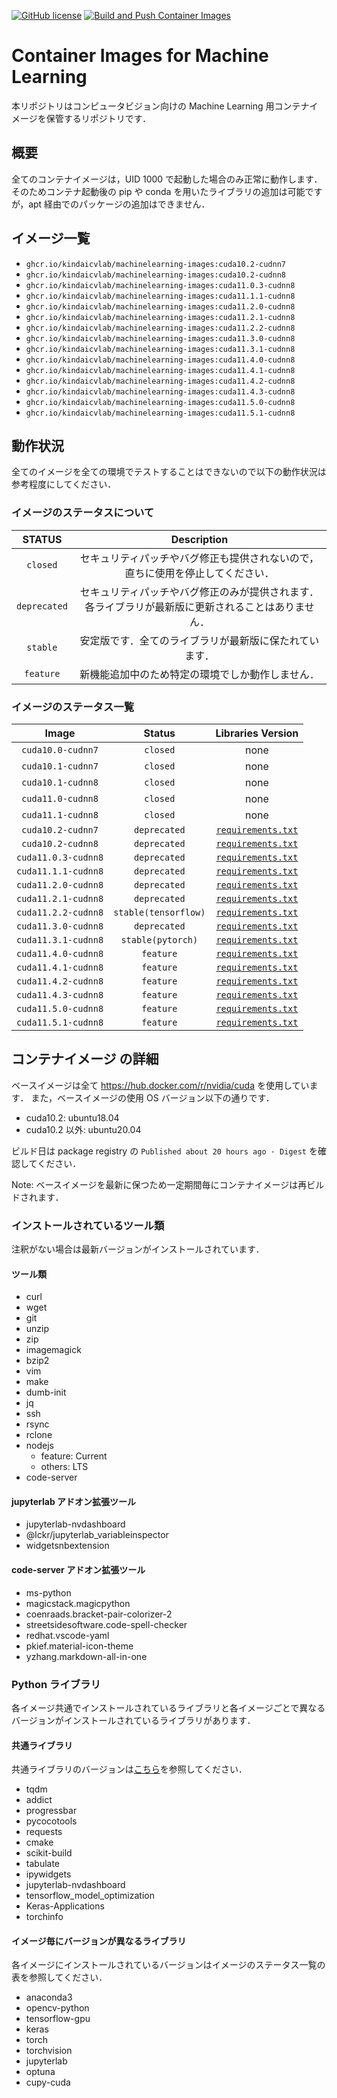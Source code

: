 [![GitHub license](https://img.shields.io/github/license/KindaiCVLAB/machinelearning-images?color=blue)](https://github.com/KindaiCVLAB/machinelearning-images/blob/master/LICENSE)
[![Build and Push Container Images](https://github.com/KindaiCVLAB/machinelearning-images/actions/workflows/build-push.yaml/badge.svg)](https://github.com/KindaiCVLAB/machinelearning-images/actions/workflows/build-push.yaml)

# Container Images for Machine Learning

本リポジトリはコンピュータビジョン向けの Machine Learning 用コンテナイメージを保管するリポジトリです．

## 概要

全てのコンテナイメージは，UID 1000 で起動した場合のみ正常に動作します．
そのためコンテナ起動後の pip や conda を用いたライブラリの追加は可能ですが，apt 経由でのパッケージの追加はできません．

## イメージ一覧

- `ghcr.io/kindaicvlab/machinelearning-images:cuda10.2-cudnn7`
- `ghcr.io/kindaicvlab/machinelearning-images:cuda10.2-cudnn8`
- `ghcr.io/kindaicvlab/machinelearning-images:cuda11.0.3-cudnn8`
- `ghcr.io/kindaicvlab/machinelearning-images:cuda11.1.1-cudnn8`
- `ghcr.io/kindaicvlab/machinelearning-images:cuda11.2.0-cudnn8`
- `ghcr.io/kindaicvlab/machinelearning-images:cuda11.2.1-cudnn8`
- `ghcr.io/kindaicvlab/machinelearning-images:cuda11.2.2-cudnn8`
- `ghcr.io/kindaicvlab/machinelearning-images:cuda11.3.0-cudnn8`
- `ghcr.io/kindaicvlab/machinelearning-images:cuda11.3.1-cudnn8`
- `ghcr.io/kindaicvlab/machinelearning-images:cuda11.4.0-cudnn8`
- `ghcr.io/kindaicvlab/machinelearning-images:cuda11.4.1-cudnn8`
- `ghcr.io/kindaicvlab/machinelearning-images:cuda11.4.2-cudnn8`
- `ghcr.io/kindaicvlab/machinelearning-images:cuda11.4.3-cudnn8`
- `ghcr.io/kindaicvlab/machinelearning-images:cuda11.5.0-cudnn8`
- `ghcr.io/kindaicvlab/machinelearning-images:cuda11.5.1-cudnn8`

## 動作状況

全てのイメージを全ての環境でテストすることはできないので以下の動作状況は参考程度にしてください．

### イメージのステータスについて

|    STATUS    | Description |
|:------------:|:-----------:|
|   `closed`   | セキュリティパッチやバグ修正も提供されないので，直ちに使用を停止してください．|
| `deprecated` | セキュリティパッチやバグ修正のみが提供されます．各ライブラリが最新版に更新されることはありません．|
|   `stable`   | 安定版です．全てのライブラリが最新版に保たれています．|
|   `feature`  | 新機能追加中のため特定の環境でしか動作しません．|

### イメージのステータス一覧

|        Image        |       Status       |                          Libraries Version                          |
|:-------------------:|:------------------:|:-------------------------------------------------------------------:|
|  `cuda10.0-cudnn7`  |      `closed`      |                                 none                                |
|  `cuda10.1-cudnn7`  |      `closed`      |                                 none                                |
|  `cuda10.1-cudnn8`  |      `closed`      |                                 none                                |
|  `cuda11.0-cudnn8`  |      `closed`      |                                 none                                |
|  `cuda11.1-cudnn8`  |      `closed`      |                                 none                                |
|  `cuda10.2-cudnn7`  |     `deprecated`   |  [`requirements.txt`](./versions/cuda10.2-cudnn7/requirements.txt)  |
|  `cuda10.2-cudnn8`  |     `deprecated`   |  [`requirements.txt`](./versions/cuda10.2-cudnn8/requirements.txt)  |
| `cuda11.0.3-cudnn8` |     `deprecated`   | [`requirements.txt`](./versions/cuda11.0.3-cudnn8/requirements.txt) |
| `cuda11.1.1-cudnn8` |     `deprecated`   | [`requirements.txt`](./versions/cuda11.1.1-cudnn8/requirements.txt) |
| `cuda11.2.0-cudnn8` |     `deprecated`   | [`requirements.txt`](./versions/cuda11.2.0-cudnn8/requirements.txt) |
| `cuda11.2.1-cudnn8` |     `deprecated`   | [`requirements.txt`](./versions/cuda11.2.1-cudnn8/requirements.txt) |
| `cuda11.2.2-cudnn8` |`stable(tensorflow)`| [`requirements.txt`](./versions/cuda11.2.2-cudnn8/requirements.txt) |
| `cuda11.3.0-cudnn8` |      `deprecated`  | [`requirements.txt`](./versions/cuda11.3.0-cudnn8/requirements.txt) |
| `cuda11.3.1-cudnn8` |`stable(pytorch)`   | [`requirements.txt`](./versions/cuda11.3.1-cudnn8/requirements.txt) |
| `cuda11.4.0-cudnn8` |      `feature`     | [`requirements.txt`](./versions/cuda11.4.0-cudnn8/requirements.txt) |
| `cuda11.4.1-cudnn8` |      `feature`     | [`requirements.txt`](./versions/cuda11.4.1-cudnn8/requirements.txt) |
| `cuda11.4.2-cudnn8` |      `feature`     | [`requirements.txt`](./versions/cuda11.4.2-cudnn8/requirements.txt) |
| `cuda11.4.3-cudnn8` |      `feature`     | [`requirements.txt`](./versions/cuda11.4.3-cudnn8/requirements.txt) |
| `cuda11.5.0-cudnn8` |      `feature`     | [`requirements.txt`](./versions/cuda11.5.0-cudnn8/requirements.txt) | 
| `cuda11.5.1-cudnn8` |      `feature`     | [`requirements.txt`](./versions/cuda11.5.1-cudnn8/requirements.txt) |

## コンテナイメージ の詳細

ベースイメージは全て https://hub.docker.com/r/nvidia/cuda を使用しています．
また，ベースイメージの使用 OS バージョン以下の通りです．

- cuda10.2: ubuntu18.04
- cuda10.2 以外: ubuntu20.04

ビルド日は package registry の `Published about 20 hours ago · Digest` を確認してください．

Note: ベースイメージを最新に保つため一定期間毎にコンテナイメージは再ビルドされます．

### インストールされているツール類
注釈がない場合は最新バージョンがインストールされています．

#### ツール類

- curl
- wget
- git
- unzip
- zip
- imagemagick
- bzip2
- vim
- make
- dumb-init
- jq
- ssh
- rsync
- rclone
- nodejs
  - feature: Current
  - others: LTS
- code-server

#### jupyterlab アドオン拡張ツール

- jupyterlab-nvdashboard
- @lckr/jupyterlab_variableinspector
- widgetsnbextension

#### code-server アドオン拡張ツール

- ms-python
- magicstack.magicpython
- coenraads.bracket-pair-colorizer-2
- streetsidesoftware.code-spell-checker
- redhat.vscode-yaml
- pkief.material-icon-theme
- yzhang.markdown-all-in-one


### Python ライブラリ
各イメージ共通でインストールされているライブラリと各イメージごとで異なるバージョンがインストールされているライブラリがあります．

#### 共通ライブラリ
共通ライブラリのバージョンは[こちら](./versions/common/requirements.txt)を参照してください．

- tqdm
- addict
- progressbar
- pycocotools
- requests
- cmake
- scikit-build
- tabulate
- ipywidgets
- jupyterlab-nvdashboard
- tensorflow_model_optimization
- Keras-Applications
- torchinfo

#### イメージ毎にバージョンが異なるライブラリ
各イメージにインストールされているバージョンはイメージのステータス一覧の表を参照してください．

- anaconda3
- opencv-python
- tensorflow-gpu
- keras
- torch
- torchvision
- jupyterlab
- optuna
- cupy-cuda
